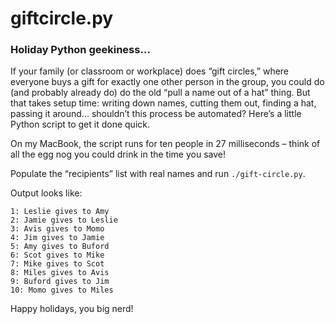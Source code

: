 # giftcircle.py

### Holiday Python geekiness…

If your family (or classroom or workplace) does “gift circles,” where everyone buys a gift for exactly one other person in the group, you could do (and probably already do) do the old “pull a name out of a hat” thing. But that takes setup time: writing down names, cutting them out, finding a hat, passing it around... shouldn’t this process be automated? Here’s a little Python script to get it done quick.

On my MacBook, the script runs for ten people in 27 milliseconds – think of all the egg nog you could drink in the time you save!

Populate the “recipients” list with real names and run `./gift-circle.py`.

Output looks like:

```
1: Leslie gives to Amy
2: Jamie gives to Leslie
3: Avis gives to Momo
4: Jim gives to Jamie
5: Amy gives to Buford
6: Scot gives to Mike
7: Mike gives to Scot
8: Miles gives to Avis
9: Buford gives to Jim
10: Momo gives to Miles
```

Happy holidays, you big nerd!
